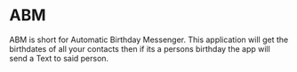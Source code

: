 # ABM
ABM is short for Automatic Birthday Messenger. 
This application will get the birthdates of all your contacts then if its a persons birthday the app will send a Text to said person.
